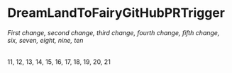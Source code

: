 # DreamLandToFairyGitHubPRTrigger
###### First change, second change, third change, fourth change, fifth change, six, seven, eight, nine, ten
11, 12, 13, 14, 15, 16, 17, 18, 19, 20, 21

